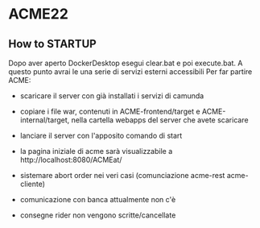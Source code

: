 # ACME22
## How to STARTUP
Dopo aver aperto DockerDesktop esegui clear.bat e poi execute.bat.
A questo punto avrai le una serie di servizi esterni accessibili
Per far partire ACME: 
* scaricare il server con già installati i servizi di camunda
* copiare i file war, contenuti in ACME-frontend/target e ACME-internal/target, nella cartella webapps del server che avete scaricare
* lanciare il server con l'apposito comando di start
* la pagina iniziale di acme sarà visualizzabile a http://localhost:8080/ACMEat/


* sistemare abort order nei veri casi (comunciazione acme-rest acme-cliente)
* comunicazione con banca attualmente non c'è
* consegne rider non vengono scritte/cancellate
